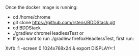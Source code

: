Once the docker image is running:

* cd /home/chrome 
* git clone <https://github.com/rstens/BDDStack.git>
* cd BDDStack
* ./gradlew chromeHeadlessTest or 
* If you want to run ./gradlew firefoxHeadlessTest, first run:

Xvfb :1 -screen 0 1024x768x24 &
export DISPLAY=:1

